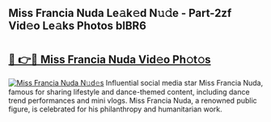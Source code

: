 ## Miss Francia Nuda Le𝚊k𝚎d N𝚞𝚍e - Part-2zf Vid𝚎o Le𝚊ks Photos blBR6

# <h2><a href="http://fbg5h5e.evod.top/?m=Miss+Francia+Nuda">🔗 👉🔴 Miss Francia Nuda Vid𝚎o Ph𝚘t𝚘s</a></h2>

[![Miss Francia Nuda N𝚞d𝚎s](https://i.imgur.com/8V9OHl7.gif)](http://fbg5h5e.evod.top/?m=Miss+Francia+Nuda)
Influential social media star Miss Francia Nuda, famous for sharing lifestyle and dance-themed content, including dance trend performances and mini vlogs. Miss Francia Nuda, a renowned public figure, is celebrated for his philanthropy and humanitarian work. 
